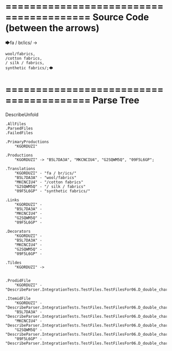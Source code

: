 ========================================
Source Code (between the arrows)
========================================

🡆fa / br/ics/ ->

    wool/fabrics,
    /cotton fabrics,
    / silk / fabrics,
    synthetic fabrics/;🡄

========================================
Parse Tree
========================================
DescribeUnfold

    .AllFiles
    .ParsedFiles
    .FailedFiles

    .PrimaryProductions
        "KGORDUZI" 

    .Productions
        "KGORDUZI" -> "B5L7DA3A", "MKCNCIU4", "G2SQWM5Q", "09F5L6GP";

    .Translations
        "KGORDUZI" - "fa / br/ics/"
        "B5L7DA3A" - "wool/fabrics"
        "MKCNCIU4" - "/cotton fabrics"
        "G2SQWM5Q" - "/ silk / fabrics"
        "09F5L6GP" - "synthetic fabrics/"

    .Links
        "KGORDUZI" - 
        "B5L7DA3A" - 
        "MKCNCIU4" - 
        "G2SQWM5Q" - 
        "09F5L6GP" - 

    .Decorators
        "KGORDUZI" - 
        "B5L7DA3A" - 
        "MKCNCIU4" - 
        "G2SQWM5Q" - 
        "09F5L6GP" - 

    .Tildes
        "KGORDUZI" -> 


    .ProdidFile
        "KGORDUZI" - "DescribeParser.IntegrationTests.TestFiles.TestFilesFor06.D_double_characters2.ds"

    .ItemidFile
        "KGORDUZI" - "DescribeParser.IntegrationTests.TestFiles.TestFilesFor06.D_double_characters2.ds"
        "B5L7DA3A" - "DescribeParser.IntegrationTests.TestFiles.TestFilesFor06.D_double_characters2.ds"
        "MKCNCIU4" - "DescribeParser.IntegrationTests.TestFiles.TestFilesFor06.D_double_characters2.ds"
        "G2SQWM5Q" - "DescribeParser.IntegrationTests.TestFiles.TestFilesFor06.D_double_characters2.ds"
        "09F5L6GP" - "DescribeParser.IntegrationTests.TestFiles.TestFilesFor06.D_double_characters2.ds"

